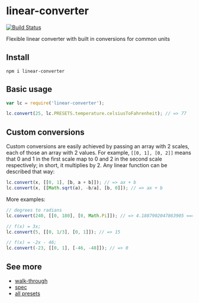 # linear-converter

[![Build Status](https://travis-ci.org/javiercejudo/linear-converter.svg)](https://travis-ci.org/javiercejudo/linear-converter)

Flexible linear converter with built in conversions for common units

## Install

    npm i linear-converter

## Basic usage

```js
var lc = require('linear-converter');

lc.convert(25, lc.PRESETS.temperature.celsiusToFahrenheit); // => 77
```

## Custom conversions

Custom conversions are easily achieved by passing an array with 2 scales, each
of those an array with 2 values. For example, `[[0, 1], [0, 2]]` means that 0 and
1 in the first scale map to 0 and 2 in the second scale respectively; in short,
it multiplies by 2. Any linear function can be described that way:

```js
lc.convert(x, [[0, 1], [b, a + b]]); // => ax + b
lc.convert(x, [[Math.sqrt(a), -b/a], [b, 0]]); // => ax + b
```

More examples:

```js
// degrees to radians
lc.convert(240, [[0, 180], [0, Math.Pi]]); // => 4.1887902047863905 === 4 * Math.PI / 3

// f(x) = 3x;
lc.convert(5, [[0, 1/3], [0, 1]]); // => 15

// f(x) = -2x - 46;
lc.convert(-23, [[0, 1], [-46, -48]]); // => 0
```

## See more

- [walk-through](test/walk-through.js)
- [spec](test/spec.js)
- [all presets](src/presets.json)
